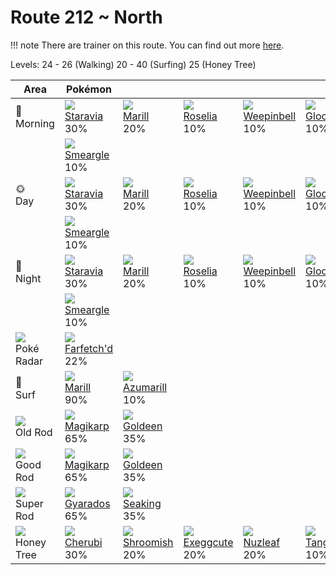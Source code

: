 # Route 212 ~ North

!!! note
    There are trainer on this route. You can find out more [here](../../trainer_changes/route_212__north/).

Levels: 24 - 26 (Walking) 20 - 40 (Surfing) 25 (Honey Tree)

Area                           | Pokémon                           | &nbsp;                           | &nbsp;                           | &nbsp;                            | &nbsp;                         | &nbsp;                        | 
---                            | ---                               | ---                              | ---                              | ---                               | ---                            | ---                           | 
🌅<br>Morning                   | ![][397]<br> [Staravia]<br> 30%   | ![][183]<br> [Marill]<br> 20%    | ![][315]<br> [Roselia]<br> 10%   | ![][070]<br> [Weepinbell]<br> 10% | ![][044]<br> [Gloom]<br> 10%   | ![][281]<br> [Kirlia]<br> 10% | 
&nbsp;                         | ![][235]<br> [Smeargle]<br> 10%   | &nbsp;                           | &nbsp;                           | &nbsp;                            | &nbsp;                         | &nbsp;                        | 
🌞<br>Day                       | ![][397]<br> [Staravia]<br> 30%   | ![][183]<br> [Marill]<br> 20%    | ![][315]<br> [Roselia]<br> 10%   | ![][070]<br> [Weepinbell]<br> 10% | ![][044]<br> [Gloom]<br> 10%   | ![][281]<br> [Kirlia]<br> 10% | 
&nbsp;                         | ![][235]<br> [Smeargle]<br> 10%   | &nbsp;                           | &nbsp;                           | &nbsp;                            | &nbsp;                         | &nbsp;                        | 
🌙<br>Night                     | ![][397]<br> [Staravia]<br> 30%   | ![][183]<br> [Marill]<br> 20%    | ![][315]<br> [Roselia]<br> 10%   | ![][070]<br> [Weepinbell]<br> 10% | ![][044]<br> [Gloom]<br> 10%   | ![][281]<br> [Kirlia]<br> 10% | 
&nbsp;                         | ![][235]<br> [Smeargle]<br> 10%   | &nbsp;                           | &nbsp;                           | &nbsp;                            | &nbsp;                         | &nbsp;                        | 
![][poke-radar]<br> Poké Radar | ![][083]<br> [Farfetch'd]<br> 22% | &nbsp;                           | &nbsp;                           | &nbsp;                            | &nbsp;                         | &nbsp;                        | 
🌊<br> Surf                     | ![][183]<br> [Marill]<br> 90%     | ![][184]<br> [Azumarill]<br> 10% | &nbsp;                           | &nbsp;                            | &nbsp;                         | &nbsp;                        | 
![][old-rod]<br> Old Rod       | ![][129]<br> [Magikarp]<br> 65%   | ![][118]<br> [Goldeen]<br> 35%   | &nbsp;                           | &nbsp;                            | &nbsp;                         | &nbsp;                        | 
![][good-rod]<br> Good Rod     | ![][129]<br> [Magikarp]<br> 65%   | ![][118]<br> [Goldeen]<br> 35%   | &nbsp;                           | &nbsp;                            | &nbsp;                         | &nbsp;                        | 
![][super-rod]<br> Super Rod   | ![][130]<br> [Gyarados]<br> 65%   | ![][119]<br> [Seaking]<br> 35%   | &nbsp;                           | &nbsp;                            | &nbsp;                         | &nbsp;                        | 
![][honey]<br> Honey Tree      | ![][420]<br> [Cherubi]<br> 30%    | ![][285]<br> [Shroomish]<br> 20% | ![][102]<br> [Exeggcute]<br> 20% | ![][274]<br> [Nuzleaf]<br> 20%    | ![][114]<br> [Tangela]<br> 10% | &nbsp;                        | 

[Gloom]: ../../pokemon_changes/044/
[Weepinbell]: ../../pokemon_changes/070/
[Farfetch'd]: ../../pokemon_changes/083/
[Exeggcute]: ../../pokemon_changes/102/
[Tangela]: ../../pokemon_changes/114/
[Goldeen]: ../../pokemon_changes/118/
[Seaking]: ../../pokemon_changes/119/
[Magikarp]: ../../pokemon_changes/129/
[Gyarados]: ../../pokemon_changes/130/
[Marill]: ../../pokemon_changes/183/
[Azumarill]: ../../pokemon_changes/184/
[Smeargle]: ../../pokemon_changes/235/
[Nuzleaf]: ../../pokemon_changes/274/
[Kirlia]: ../../pokemon_changes/281/
[Shroomish]: ../../pokemon_changes/285/
[Roselia]: ../../pokemon_changes/315/
[Staravia]: ../../pokemon_changes/397/
[Cherubi]: ../../pokemon_changes/420/
[good-rod]: ../img/items/good-rod.png
[honey]: ../img/items/honey.png
[old-rod]: ../img/items/old-rod.png
[poke-radar]: ../img/items/poke-radar.png
[super-rod]: ../img/items/super-rod.png
[044]: ../img/pokemon/044.png
[070]: ../img/pokemon/070.png
[083]: ../img/pokemon/083.png
[102]: ../img/pokemon/102.png
[114]: ../img/pokemon/114.png
[118]: ../img/pokemon/118.png
[119]: ../img/pokemon/119.png
[129]: ../img/pokemon/129.png
[130]: ../img/pokemon/130.png
[183]: ../img/pokemon/183.png
[184]: ../img/pokemon/184.png
[235]: ../img/pokemon/235.png
[274]: ../img/pokemon/274.png
[281]: ../img/pokemon/281.png
[285]: ../img/pokemon/285.png
[315]: ../img/pokemon/315.png
[397]: ../img/pokemon/397.png
[420]: ../img/pokemon/420.png
